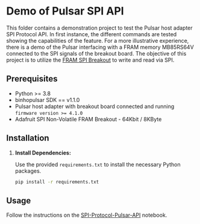 # Demo of Pulsar SPI API

This folder contains a demonstration project to test the Pulsar host adapter SPI Protocol API. In first instance, the different commands are tested showing the capabilities of the feature. For a more illustrative experience, there is a demo of the Pulsar interfacing with a FRAM memory MB85RS64V connected to the SPI signals of the breakout board. The objective of this project is to utilize the [FRAM SPI Breakout](https://cdn-shop.adafruit.com/datasheets/MB85RS64V-DS501-00015-4v0-E.pdf) to write and read via SPI.

## Prerequisites

- Python >= 3.8
- binhopulsar SDK == v1.1.0
- Pulsar host adapter with breakout board connected and running `firmware version >= 4.1.0`
- Adafruit SPI Non-Volatile FRAM Breakout - 64Kbit / 8KByte

## Installation

1. **Install Dependencies:**

   Use the provided `requirements.txt` to install the necessary Python packages.

   ```bash
   pip install -r requirements.txt
   ```

## Usage

Follow the instructions on the [SPI-Protocol-Pulsar-API](SPI-Protocol-Pulsar-API.ipynb) notebook.